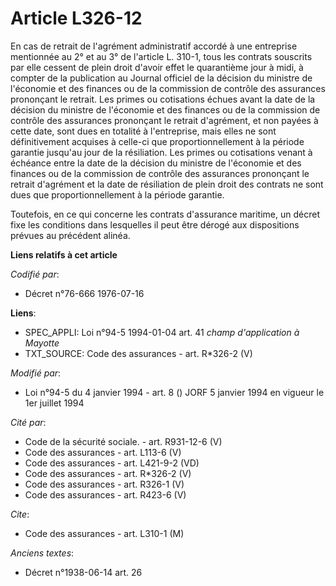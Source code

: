 # Article L326-12

En cas de retrait de l'agrément administratif accordé à une entreprise mentionnée au 2° et au 3° de l'article L. 310-1, tous
les contrats souscrits par elle cessent de plein droit d'avoir effet le quarantième jour à midi, à compter de la publication
au Journal officiel de la décision du ministre de l'économie et des finances ou de la commission de contrôle des assurances
prononçant le retrait. Les primes ou cotisations échues avant la date de la décision du ministre de l'économie et des
finances ou de la commission de contrôle des assurances prononçant le retrait d'agrément, et non payées à cette date, sont
dues en totalité à l'entreprise, mais elles ne sont définitivement acquises à celle-ci que proportionnellement à la période
garantie jusqu'au jour de la résiliation. Les primes ou cotisations venant à échéance entre la date de la décision du
ministre de l'économie et des finances ou de la commission de contrôle des assurances prononçant le retrait d'agrément et la
date de résiliation de plein droit des contrats ne sont dues que proportionnellement à la période garantie.

Toutefois, en ce qui concerne les contrats d'assurance maritime, un décret fixe les conditions dans lesquelles il peut être
dérogé aux dispositions prévues au précédent alinéa.

**Liens relatifs à cet article**

_Codifié par_:

  - Décret n°76-666 1976-07-16

**Liens**:

  - SPEC_APPLI: Loi n°94-5 1994-01-04 art. 41 *champ d'application à Mayotte*
  - TXT_SOURCE: Code des assurances - art. R*326-2 (V)

_Modifié par_:

  - Loi n°94-5 du 4 janvier 1994 - art. 8 () JORF 5 janvier 1994 en vigueur le 1er juillet 1994

_Cité par_:

  - Code de la sécurité sociale. - art. R931-12-6 (V)
  - Code des assurances - art. L113-6 (V)
  - Code des assurances - art. L421-9-2 (VD)
  - Code des assurances - art. R*326-2 (V)
  - Code des assurances - art. R326-1 (V)
  - Code des assurances - art. R423-6 (V)

_Cite_:

  - Code des assurances - art. L310-1 (M)

_Anciens textes_:

  - Décret n°1938-06-14 art. 26
